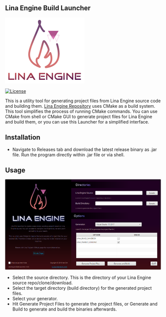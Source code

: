 ## Lina Engine Build Launcher

![img](Docs/linalogo.png)

[![License](https://img.shields.io/badge/License-Apache%202.0-blue.svg)](https://opensource.org/licenses/Apache-2.0) 

This is a utility tool for generating project files from Lina Engine source code and building them. [Lina Engine Repository](https://github.com/inanevin/LinaEngine)
uses CMake as a build system. This tool simplifies the process of running CMake commands. You can use CMake from shell or CMake GUI to
generate project files for Lina Engine and build them, or you can use this Launcher for a simplified interface.

## Installation

- Navigate to Releases tab and download the latest release binary as .jar file. Run the program directly within .jar file or via shell.

## Usage

![img](Docs/LauncherScreenshot.png)

- Select the source directory. This is the directory of your Lina Engine source repo/clone/download.
- Select the target directory (build directory) for the generated project files.
- Select your generator.
- Hit Generate Project Files to generate the project files, or Generate and Build to generate and build the binaries afterwards.

